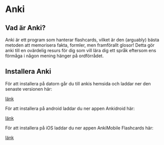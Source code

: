 # Anki

## Vad är Anki?

Anki är ett program som hanterar flashcards, vilket är den (arguably) bästa metoden att memorisera fakta, formler, men framförallt glosor! Detta gör anki till en ovärdelig resurs för dig som vill lära dig ett språk eftersom ens förmåga i någon mening hänger på ordförrådet.

## Installera Anki

För att installera på datorn går du till ankis hemsida och laddar ner den senaste versionen här:

[länk](https://apps.ankiweb.net/)

För att installera på android laddar du ner appen Ankidroid här:

[länk](https://play.google.com/store/apps/details?id=com.ichi2.anki&hl=sv&gl=US)

För att installera på iOS laddar du ner appen AnkiMobile Flashcards här:

[länk](https://apps.apple.com/us/app/ankimobile-flashcards/id373493387)

